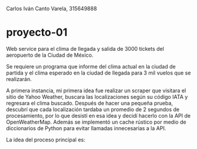 Carlos Iván Canto Varela, 315649888
# proyecto-01

Web service para el clima de llegada y salida de 3000 tickets del aeropuerto de la Ciudad de México.

Se requiere un programa que informe del clima actual en la ciudad de partida y el clima esperado en la ciudad de llegada para 3 mil vuelos que se realizarán.

A primera instancia, mi primera idea fue realizar un scraper que visitara el sitio de Yahoo Weather, buscara las localizaciones según su código IATA y regresara el clima buscado. Después de hacer una pequeña prueba, descubrí que cada localización tardaba un promedio de 2 segundos de procesamiento, por lo que desistí en esa idea y decidí hacerlo con la API de OpenWeatherMap. Además se implementó un cache rústico por medio de diccionarios de Python para evitar llamadas innecesarias a la API.

La idea del proceso principal es:

